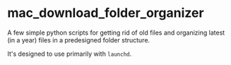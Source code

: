 # mac_download_folder_organizer
A few simple python scripts for getting rid of old files and organizing latest (in a year) files in a predesigned folder structure.

It's designed to use primarily with `launchd`.